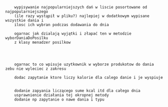         wypisywanie najpopularniejszych dań w liscie posortowane od najpopularniejszego
        (ile razy wystąpił w pliku?) najlepiej w dodatkowym wypisane wszystkie dania i
        ilosc ich wybran podczas dodawania do dnia

        ogarnac jak dzialają wyjątki i złapać ten w metodzie wyborDaniaDoPosilku
        z klasy menadzer posilkow




        ogarnac to co wpisuje uzytkownik w wyborze produkotow do dania zebu nie wyleciec z zakresu

        dodac zapytanie ktore liczy kalorie dla calego danie i je wyspiuje 


        dodanie zapyania liczącego sume kcal itd dla całego dnia
        usprawnienie działania tej okropnej metody
        dodanie np zapytanie o nawe dania i typu 

